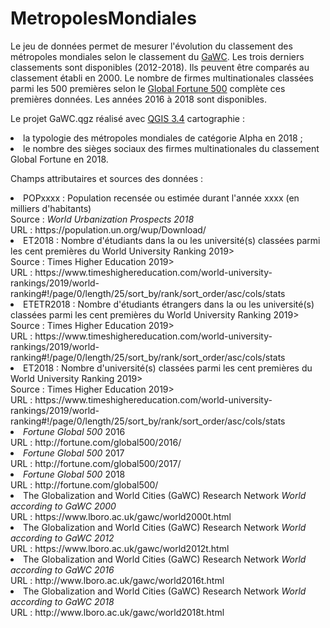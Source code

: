 # MetropolesMondiales

Le jeu de données permet de mesurer l'évolution du classement des métropoles mondiales selon le classement du <a href="https://www.lboro.ac.uk/gawc/group.html">GaWC</a>. Les trois derniers classements sont disponibles (2012-2018). Ils peuvent être comparés au classement établi en 2000. Le nombre de firmes multinationales classées parmi les 500 premières selon le <a href="http://fortune.com/global500">Global Fortune 500</a> complète ces premières données. Les années 2016 à 2018 sont disponibles.

Le projet GaWC.qgz réalisé avec <a href="https://www.qgis.org/en/site/">QGIS 3.4</a> cartographie :
<li>la typologie des métropoles mondiales de catégorie Alpha en 2018 ;
<li>le nombre des sièges sociaux des firmes multinationales du classement Global Fortune en 2018. 

Champs attributaires et sources des données :

<li>POPxxxx : Population recensée ou estimée durant l'année xxxx (en milliers d'habitants)<br>
Source : <i>World Urbanization Prospects 2018</i><br>
URL : https://population.un.org/wup/Download/<br>
<li>ET2018 : Nombre d'étudiants dans la ou les université(s) classées parmi les cent premières du </i>World University Ranking 2019></i><br>
Source : </i>Times Higher Education 2019></i><br>
URL : https://www.timeshighereducation.com/world-university-rankings/2019/world-ranking#!/page/0/length/25/sort_by/rank/sort_order/asc/cols/stats<br>
<li>ETETR2018 : Nombre d'étudiants étrangers dans la ou les université(s) classées parmi les cent premières du </i>World University Ranking 2019></i><br>
Source : </i>Times Higher Education 2019></i><br>
URL : https://www.timeshighereducation.com/world-university-rankings/2019/world-ranking#!/page/0/length/25/sort_by/rank/sort_order/asc/cols/stats<br>
<li>ET2018 : Nombre d'université(s) classées parmi les cent premières du </i>World University Ranking 2019></i><br>
Source : </i>Times Higher Education 2019></i><br>
URL : https://www.timeshighereducation.com/world-university-rankings/2019/world-ranking#!/page/0/length/25/sort_by/rank/sort_order/asc/cols/stats<br>
  

<li><i>Fortune Global 500</i> 2016<br>
URL : http://fortune.com/global500/2016/<br>
<li><i>Fortune Global 500</i> 2017<br>
URL : http://fortune.com/global500/2017/<br>
<li><i>Fortune Global 500</i> 2018<br>
URL : http://fortune.com/global500/<br>
<li>The Globalization and World Cities (GaWC) Research Network <i>World according to GaWC 2000</i><br>
URL : https://www.lboro.ac.uk/gawc/world2000t.html<br>
<li>The Globalization and World Cities (GaWC) Research Network <i>World according to GaWC 2012</i><br>
URL : https://www.lboro.ac.uk/gawc/world2012t.html<br>
<li>The Globalization and World Cities (GaWC) Research Network <i>World according to GaWC 2016</i><br>
URL : http://www.lboro.ac.uk/gawc/world2016t.html<br>
<li>The Globalization and World Cities (GaWC) Research Network <i>World according to GaWC 2018</i><br>
URL : http://www.lboro.ac.uk/gawc/world2018t.html<br>
